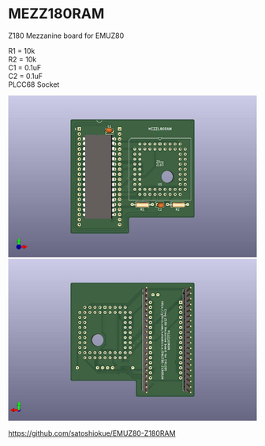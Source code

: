 # MEZZ180RAM
Z180 Mezzanine board for EMUZ80

R1 = 10k  
R2 = 10k  
C1 = 0.1uF  
C2 = 0.1uF  
PLCC68 Socket

![MEZZ180RAM PCB TOP](https://github.com/satoshiokue/MEZZ180RAM/blob/main/imgs/MEZZ180RAM-top.jpg)
![MEZZ180RAM PCB BOTTOM](https://github.com/satoshiokue/MEZZ180RAM/blob/main/imgs/MEZZ180RAM-bottom.jpg)

https://github.com/satoshiokue/EMUZ80-Z180RAM  
